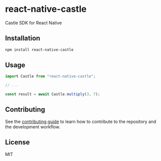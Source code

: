 # react-native-castle

Castle SDK for React Native

## Installation

```sh
npm install react-native-castle
```

## Usage

```js
import Castle from "react-native-castle";

// ...

const result = await Castle.multiply(3, 7);
```

## Contributing

See the [contributing guide](CONTRIBUTING.md) to learn how to contribute to the repository and the development workflow.

## License

MIT
